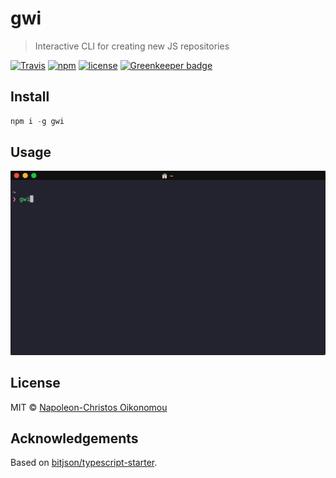 # gwi

> Interactive CLI for creating new JS repositories

[![Travis](https://img.shields.io/travis/iamnapo/gwi.svg?style=flat-square&label=Travis+CI)](https://travis-ci.org/iamnapo/gwi) [![npm](https://img.shields.io/npm/v/gwi.svg?style=flat-square)](https://www.npmjs.com/package/gwi) [![license](https://img.shields.io/github/license/iamnapo/gwi.svg?style=flat-square)](https://github.com/iamnapo/gwi/blob/master/LICENSE) [![Greenkeeper badge](https://badges.greenkeeper.io/iamnapo/gwi.svg?style=flat-square)](https://greenkeeper.io/)

## Install

``` javascript
npm i -g gwi
```

## Usage

![Usage](usage.gif)

## License

MIT © [Napoleon-Christos Oikonomou](https://iamnapo.me)

## Acknowledgements

Based on [bitjson/typescript-starter](https://github.com/bitjson/typescript-starter).
